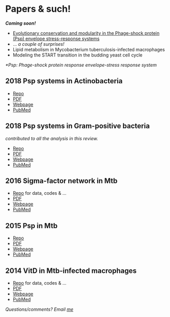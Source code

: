 # Papers & such!
_**Coming soon!**_ <br>
- [Evolutionary conservation and modularity in the Phage-shock protein (Psp) envelope stress-response systems](https://github.com/jananiravi/psp-evolution)
- ... _a couple of surprises!_
- Lipid metabolism in Mycobacterium tuberculosis-infected macrophages
- Modeling the START transition in the budding yeast cell cycle

_*Psp: Phage-shock protein response envelope-stress response system_

## 2018 Psp systems in Actinobacteria
- [Repo](//github.com/jananiravi/psp-actinobacteria)
- [PDF]()
- [Webpage](//jananiravi.github.io/publication/2018/anto)
- [PubMed](https://ncbi.nlm.nih.gov/)


## 2018 Psp systems in Gram-positive bacteria
_contributed to all the analysis in this review._
- [Repo](//github.com/jananiravi/psp-variants-review)
- [PDF]()
- [Webpage](//jananiravi.github.io/publication/2017/tim)
- [PubMed](https://ncbi.nlm.nih.gov/)


## 2016 Sigma-factor network in Mtb
- [Repo](//github.com/jananiravi/sigmafactor-network-mtb) for data, codes & ...
- [PDF]()
- [Webpage](//jananiravi.github.io/publication/2016/natcomm)
- [PubMed](https://ncbi.nlm.nih.gov/)


## 2015 Psp in Mtb
- [Repo](https://github.com/jananiravi/psp-mtb)
- [PDF]()
- [Webpage](//jananiravi.github.io/publication/2018/anto)
- [PubMed](https://ncbi.nlm.nih.gov/)


## 2014 VitD in Mtb-infected macrophages
- [Repo](//github.com/jananiravi/vitamind-lipidmetabolism-mtb-infection) for data, codes & ...
- [PDF]()
- [Webpage](//jananiravi.github.io/publication/2018/anto)
- [PubMed](https://ncbi.nlm.nih.gov/)

_Questions/comments? Email [me](mailto:janani@msu.edu)_

